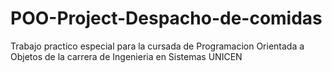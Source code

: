 # POO-Project-Despacho-de-comidas
Trabajo practico especial para la cursada de Programacion Orientada a Objetos de la carrera de Ingenieria en Sistemas UNICEN
